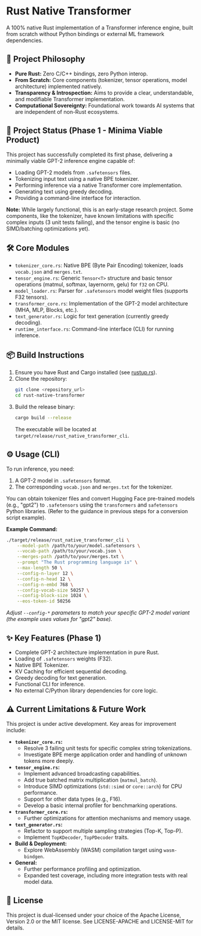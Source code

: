 # Rust Native Transformer

A 100% native Rust implementation of a Transformer inference engine, built from scratch without Python bindings or external ML framework dependencies.

## 🧬 Project Philosophy

*   **Pure Rust:** Zero C/C++ bindings, zero Python interop.
*   **From Scratch:** Core components (tokenizer, tensor operations, model architecture) implemented natively.
*   **Transparency & Introspection:** Aims to provide a clear, understandable, and modifiable Transformer implementation.
*   **Computational Sovereignty:** Foundational work towards AI systems that are independent of non-Rust ecosystems.

## 🚀 Project Status (Phase 1 - Minima Viable Product)

This project has successfully completed its first phase, delivering a minimally viable GPT-2 inference engine capable of:

*   Loading GPT-2 models from `.safetensors` files.
*   Tokenizing input text using a native BPE tokenizer.
*   Performing inference via a native Transformer core implementation.
*   Generating text using greedy decoding.
*   Providing a command-line interface for interaction.

**Note:** While largely functional, this is an early-stage research project. Some components, like the tokenizer, have known limitations with specific complex inputs (3 unit tests failing), and the tensor engine is basic (no SIMD/batching optimizations yet).

## 🛠️ Core Modules

*   `tokenizer_core.rs`: Native BPE (Byte Pair Encoding) tokenizer, loads `vocab.json` and `merges.txt`.
*   `tensor_engine.rs`: Generic `Tensor<T>` structure and basic tensor operations (matmul, softmax, layernorm, gelu) for `f32` on CPU.
*   `model_loader.rs`: Parser for `.safetensors` model weight files (supports F32 tensors).
*   `transformer_core.rs`: Implementation of the GPT-2 model architecture (MHA, MLP, Blocks, etc.).
*   `text_generator.rs`: Logic for text generation (currently greedy decoding).
*   `runtime_interface.rs`: Command-line interface (CLI) for running inference.

## 📦 Build Instructions

1.  Ensure you have Rust and Cargo installed (see [rustup.rs](https://rustup.rs/)).
2.  Clone the repository:
    ```bash
    git clone <repository_url>
    cd rust-native-transformer
    ```
3.  Build the release binary:
    ```bash
    cargo build --release
    ```
    The executable will be located at `target/release/rust_native_transformer_cli`.

## ⚙️ Usage (CLI)

To run inference, you need:
1.  A GPT-2 model in `.safetensors` format.
2.  The corresponding `vocab.json` and `merges.txt` for the tokenizer.

You can obtain tokenizer files and convert Hugging Face pre-trained models (e.g., "gpt2") to `.safetensors` using the `transformers` and `safetensors` Python libraries. (Refer to the guidance in previous steps for a conversion script example).

**Example Command:**

```bash
./target/release/rust_native_transformer_cli \
    --model-path /path/to/your/model.safetensors \
    --vocab-path /path/to/your/vocab.json \
    --merges-path /path/to/your/merges.txt \
    --prompt "The Rust programming language is" \
    --max-length 50 \
    --config-n-layer 12 \
    --config-n-head 12 \
    --config-n-embd 768 \
    --config-vocab-size 50257 \
    --config-block-size 1024 \
    --eos-token-id 50256
```
*Adjust `--config-*` parameters to match your specific GPT-2 model variant (the example uses values for "gpt2" base).*

## ✨ Key Features (Phase 1)

*   Complete GPT-2 architecture implementation in pure Rust.
*   Loading of `.safetensors` weights (F32).
*   Native BPE Tokenizer.
*   KV Caching for efficient sequential decoding.
*   Greedy decoding for text generation.
*   Functional CLI for inference.
*   No external C/Python library dependencies for core logic.

## ⚠️ Current Limitations & Future Work

This project is under active development. Key areas for improvement include:

*   **`tokenizer_core.rs`:**
    *   Resolve 3 failing unit tests for specific complex string tokenizations.
    *   Investigate BPE merge application order and handling of unknown tokens more deeply.
*   **`tensor_engine.rs`:**
    *   Implement advanced broadcasting capabilities.
    *   Add true batched matrix multiplication (`matmul_batch`).
    *   Introduce SIMD optimizations (`std::simd` or `core::arch`) for CPU performance.
    *   Support for other data types (e.g., F16).
    *   Develop a basic internal profiler for benchmarking operations.
*   **`transformer_core.rs`:**
    *   Further optimizations for attention mechanisms and memory usage.
*   **`text_generator.rs`:**
    *   Refactor to support multiple sampling strategies (Top-K, Top-P).
    *   Implement `TopKDecoder`, `TopPDecoder` traits.
*   **Build & Deployment:**
    *   Explore WebAssembly (WASM) compilation target using `wasm-bindgen`.
*   **General:**
    *   Further performance profiling and optimization.
    *   Expanded test coverage, including more integration tests with real model data.

## 📄 License

This project is dual-licensed under your choice of the Apache License, Version 2.0 or the MIT license. See LICENSE-APACHE and LICENSE-MIT for details.
